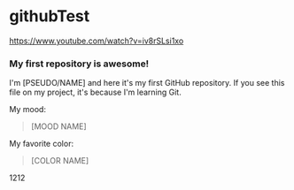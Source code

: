 # githubTest
https://www.youtube.com/watch?v=iv8rSLsi1xo

### My first repository is awesome!

I'm [PSEUDO/NAME] and here it's my first GitHub repository.
If you see this file on my project, it's because I'm learning Git.

My mood:

> [MOOD NAME]

My favorite color:

> [COLOR NAME]

1212
